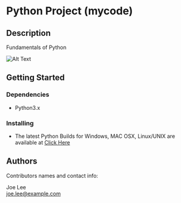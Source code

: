 # Python Project (mycode)

## Description

Fundamentals of Python 

![Alt Text](https://media.tenor.com/DxeK02KwNbEAAAAd/java-python.gifhttps://media.tenor.com/DxeK02KwNbEAAAAd/java-python.gif)

## Getting Started

### Dependencies

* Python3.x 

### Installing

* The latest Python Builds for Windows, MAC OSX, Linux/UNIX are available at [Click Here](https://www.python.org/downloads/)

## Authors

Contributors names and contact info:

  Joe Lee  
  joe.lee@example.com

